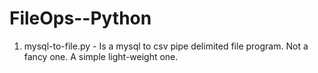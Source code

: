 # FileOps--Python

1. mysql-to-file.py - Is a mysql to csv pipe delimited file program. Not a fancy one. A simple light-weight one.
